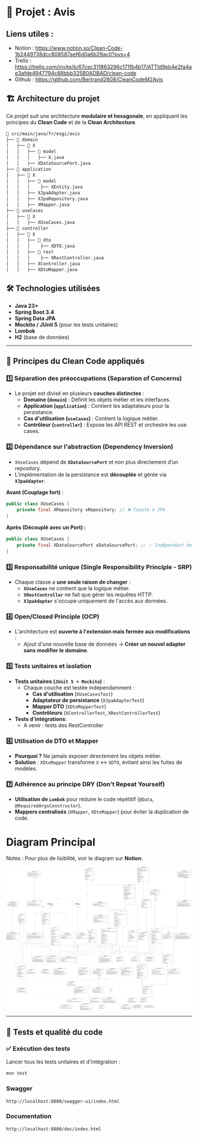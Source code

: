 # 📌 Projet : Avis

## Liens utiles :
- Notion : https://www.notion.so/Clean-Code-1b2449738dcc808587aef6d0a6b29ac0?pvs=4
- Trello : https://trello.com/invite/b/67cec311863296c171fb4b17/ATTId9eb4e2fa4ae3afde4947794c88bbb325B0ADBAD/clean-code
- Github : https://github.com/Bertrand2808/CleanCodeM2Avis

## 🏗️ Architecture du projet

Ce projet suit une architecture **modulaire et hexagonale**, en appliquant les principes du **Clean Code** et de la **Clean Architecture**.

```
📂 src/main/java/fr/esgi/avis
├── 📂 domain
│   ├── 📂 X
│   │   ├── 📂 model
│   │   │   ├── X.java
│   │   ├── XDataSourcePort.java
├── 📂 application
│   ├── 📂 X
│   │   ├── 📂 model
│   │   │    ├── XEntity.java
│   │   ├── XJpaAdapter.java
│   │   ├── XJpaRepository.java
│   │   ├── XMapper.java
├── 📂 useCases
│   ├── 📂 X
│   │   ├── XUseCases.java
├── 📂 controller
│   ├── 📂 X
│   │   ├── 📂 dto
│   │   │    ├── XDTO.java
│   │   ├── 📂 rest
│   │   │    ├── XRestController.java
│   │   ├── XController.java
│   │   ├── XDtoMapper.java
```


## 🛠️ Technologies utilisées
- **Java 23+**
- **Spring Boot 3.4**
- **Spring Data JPA**
- **Mockito / JUnit 5** (pour les tests unitaires)
- **Lombok**
- **H2** (base de données)

---

## 🎯 Principes du Clean Code appliqués

### **1️⃣ Séparation des préoccupations (Separation of Concerns)**
- Le projet est divisé en plusieurs **couches distinctes** :
    - **Domaine (`domain`)** : Définit les objets métier et les interfaces.
    - **Application (`application`)** : Contient les adaptateurs pour la persistance.
    - **Cas d'utilisation (`useCases`)** : Contient la logique métier.
    - **Contrôleur (`controller`)** : Expose les API REST et orchestre les use cases.

### **2️⃣ Dépendance sur l'abstraction (Dependency Inversion)**
- `XUseCases` dépend de **`XDataSourcePort`** et non plus directement d’un repository.
- L’implémentation de la persistance est **découplée** et gérée via **`XJpaAdapter`**.

**Avant (Couplage fort)** :
```java
public class XUseCases {
    private final XRepository xRepository; // ❌ Couplé à JPA
}
```

**Après (Découplé avec un Port) :**
```java
public class XUseCases {
    private final XDataSourcePort xDataSourcePort; // ✅ Indépendant de la persistance
}
```



### **3️⃣ Responsabilité unique (Single Responsibility Principle - SRP)**
- Chaque classe a **une seule raison de changer** :
    - **`XUseCases`** ne contient que la logique métier.
    - **`XRestController`** ne fait que gérer les requêtes HTTP.
    - **`XJpaAdapter`** s'occupe uniquement de l'accès aux données.

### **4️⃣ Open/Closed Principle (OCP)**
- L'architecture est **ouverte à l'extension mais fermée aux modifications** :
    - Ajout d'une nouvelle base de données → **Créer un nouvel adapter sans modifier le domaine**.


### **5️⃣ Tests unitaires et isolation**
- **Tests unitaires (`JUnit 5 + Mockito`)** :
    - Chaque couche est testée indépendamment :
        - **Cas d'utilisation** (`XUseCasesTest`)
        - **Adaptateur de persistance** (`XJpaAdapterTest`)
        - **Mapper DTO** (`XDtoMapperTest`)
        - **Contrôleurs** (`XControllerTest`, `XRestControllerTest`)
- **Tests d'intégrations**:
  - A venir : tests des RestController

### **6️⃣ Utilisation de DTO et Mapper**
- **Pourquoi ?** Ne jamais exposer directement les objets métier.
- **Solution** : `XDtoMapper` transforme `X` ↔ `XDTO`, évitant ainsi les fuites de modèles.

### **7️⃣ Adhérence au principe DRY (Don't Repeat Yourself)**
- **Utilisation de `Lombok`** pour réduire le code répétitif (`@Data`, `@RequiredArgsConstructor`).
- **Mappers centralisés** (`XMapper`, `XDtoMapper`) pour éviter la duplication de code.

# Diagram Principal

Notes : Pour plus de lisibilité, voir le diagram sur **Notion**.

![diagram.png](doc/diagram.png)



---

## 🧪 Tests et qualité du code

### ✅ **Exécution des tests**
Lancer tous les tests unitaires et d'intégration :
```sh
mvn test
```

### Swagger

```
http://localhost:8080/swagger-ui/index.html
```

### Documentation

```
http://localhost:8080/doc/index.html
```
